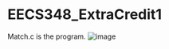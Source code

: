# EECS348_ExtraCredit1
Match.c is the program.
![image](https://user-images.githubusercontent.com/103296113/219884827-c054ac67-5fcd-4fa7-acad-5426b7350182.png)
